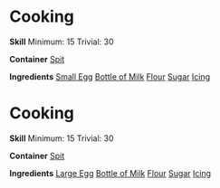 <!-- TITLE: Simple White Cake -->
<!-- SUBTITLE: A simple white cake. Light and delicious! -->

# Cooking
**Skill**
Minimum: 15
Trivial: 30

**Container**
[Spit](spit)

**Ingredients**
[Small Egg](small-egg)
[Bottle of Milk](bottle-of-milk)
[Flour](flour)
[Sugar](sugar)
[Icing](icing)

# Cooking
**Skill**
Minimum: 15
Trivial: 30

**Container**
[Spit](spit)

**Ingredients**
[Large Egg](large-egg)
[Bottle of Milk](bottle-of-milk)
[Flour](flour)
[Sugar](sugar)
[Icing](icing)
